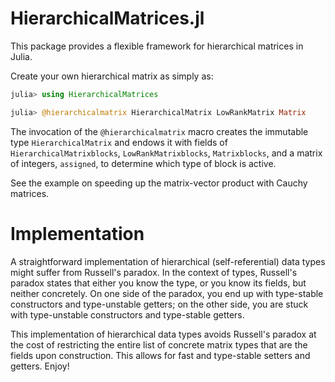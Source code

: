 # HierarchicalMatrices.jl

This package provides a flexible framework for hierarchical matrices in Julia.

Create your own hierarchical matrix as simply as:
```julia
julia> using HierarchicalMatrices

julia> @hierarchicalmatrix HierarchicalMatrix LowRankMatrix Matrix

```
The invocation of the `@hierarchicalmatrix` macro creates the immutable type
`HierarchicalMatrix` and endows it with fields of `HierarchicalMatrixblocks`,
`LowRankMatrixblocks`, `Matrixblocks`, and a matrix of integers, `assigned`, to
determine which type of block is active.

See the example on speeding up the matrix-vector product with Cauchy matrices.

# Implementation

A straightforward implementation of hierarchical (self-referential) data types
might suffer from Russell's paradox. In the context of types, Russell's paradox
states that either you know the type, or you know its fields, but neither
concretely. On one side of the paradox, you end up with type-stable constructors
and type-unstable getters; on the other side, you are stuck with type-unstable
constructors and type-stable getters.

This implementation of hierarchical data types avoids Russell's paradox at the
cost of restricting the entire list of concrete matrix types that are the fields
upon construction. This allows for fast and type-stable setters and getters.
Enjoy!

